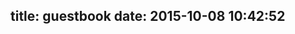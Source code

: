 title: guestbook
date: 2015-10-08 10:42:52
---

<div class="ds-recent-visitors" data-num-items="28" data-avatar-size="42" id="ds-recent-visitors"></div>
